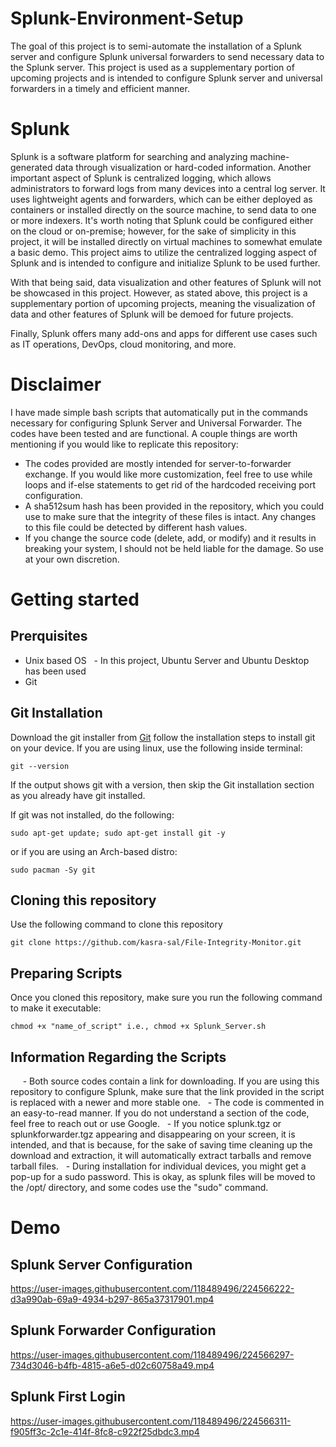 # Splunk-Environment-Setup

The goal of this project is to semi-automate the installation of a Splunk server and configure Splunk universal forwarders to send necessary data to the Splunk server. This project is used as a supplementary portion of upcoming projects and is intended to configure Splunk server and universal forwarders in a timely and efficient manner.

# Splunk 

Splunk is a software platform for searching and analyzing machine-generated data through visualization or hard-coded information. Another important aspect of Splunk is centralized logging, which allows administrators to forward logs from many devices into a central log server. It uses lightweight agents and forwarders, which can be either deployed as containers or installed directly on the source machine, to send data to one or more indexers. It's worth noting that Splunk could be configured either on the cloud or on-premise; however, for the sake of simplicity in this project, it will be installed directly on virtual machines to somewhat emulate a basic demo. This project aims to utilize the centralized logging aspect of Splunk and is intended to configure and initialize Splunk to be used further.

With that being said, data visualization and other features of Splunk will not be showcased in this project. However, as stated above, this project is a supplementary portion of upcoming projects, meaning the visualization of data and other features of Splunk will be demoed for future projects.

Finally, Splunk offers many add-ons and apps for different use cases such as IT operations, DevOps, cloud monitoring, and more.

# Disclaimer

I have made simple bash scripts that automatically put in the commands necessary for configuring Splunk Server and Universal Forwarder. The codes have been tested and are functional. A couple things are worth mentioning if you would like to replicate this repository:
  -  The codes provided are mostly intended for server-to-forwarder exchange. If you would like more customization, feel free to use while loops and if-else statements to get rid of the hardcoded receiving port configuration.
  -  A sha512sum hash has been provided in the repository, which you could use to make sure that the integrity of these files is intact. Any changes to this file could be detected by different hash values.
  -  If you change the source code (delete, add, or modify) and it results in breaking your system, I should not be held liable for the damage. So use at your own discretion.
 
# Getting started

## Prerquisites

- Unix based OS
  - In this project, Ubuntu Server and Ubuntu Desktop has been used
- Git

## Git Installation

Download the git installer from [Git](https://git-scm.com/downloads) follow the installation steps to install git on your device. If you are using linux, use the following inside terminal:
```
git --version 
```
If the output shows git with a version, then skip the Git installation section as you already have git installed.

If git was not installed, do the following:
```
sudo apt-get update; sudo apt-get install git -y
```
or if you are using an Arch-based distro:
```
sudo pacman -Sy git
```

## Cloning this repository

Use the following command to clone this repository
```
git clone https://github.com/kasra-sal/File-Integrity-Monitor.git
```
## Preparing Scripts

Once you cloned this repository, make sure you run the following command to make it executable:
```
chmod +x "name_of_script" i.e., chmod +x Splunk_Server.sh
```
## Information Regarding the Scripts
  
  - Both source codes contain a link for downloading. If you are using this repository to configure Splunk, make sure that the link provided in the script is replaced with a newer and more stable one.
  - The code is commented in an easy-to-read manner. If you do not understand a section of the code, feel free to reach out or use Google.
  - If you notice splunk.tgz or splunkforwarder.tgz appearing and disappearing on your screen, it is intended, and that is because, for the sake of saving time cleaning up the download and extraction, it will automatically extract tarballs and remove tarball files.
  - During installation for individual devices, you might get a pop-up for a sudo password. This is okay, as splunk files will be moved to the /opt/ directory, and some codes use the "sudo" command.
  
  
# Demo

## Splunk Server Configuration

https://user-images.githubusercontent.com/118489496/224566222-d3a990ab-69a9-4934-b297-865a37317901.mp4

## Splunk Forwarder Configuration

https://user-images.githubusercontent.com/118489496/224566297-734d3046-b4fb-4815-a6e5-d02c60758a49.mp4

## Splunk First Login

https://user-images.githubusercontent.com/118489496/224566311-f905ff3c-2c1e-414f-8fc8-c922f25dbdc3.mp4








